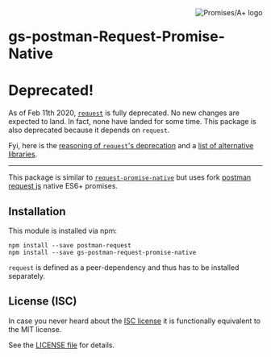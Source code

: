 <a href="http://promisesaplus.com/">
    <img src="https://promises-aplus.github.io/promises-spec/assets/logo-small.png" align="right" alt="Promises/A+ logo" />
</a>

# gs-postman-Request-Promise-Native



# Deprecated!

As of Feb 11th 2020, [`request`](https://github.com/request/request) is fully deprecated. No new changes are expected to land. In fact, none have landed for some time. This package is also deprecated because it depends on `request`.

Fyi, here is the [reasoning of `request`'s deprecation](https://github.com/request/request/issues/3142) and a [list of alternative libraries](https://github.com/request/request/issues/3143).

---

This package is similar to [`request-promise-native`](https://www.npmjs.com/package/request-promise-native) but uses fork  [postman request js](https://github.com/postmanlabs/postman-reques) native ES6+ promises.


## Installation

This module is installed via npm:

```
npm install --save postman-request
npm install --save gs-postman-request-promise-native
```

`request` is defined as a peer-dependency and thus has to be installed separately.

## License (ISC)

In case you never heard about the [ISC license](http://en.wikipedia.org/wiki/ISC_license) it is functionally equivalent to the MIT license.

See the [LICENSE file](LICENSE) for details.
